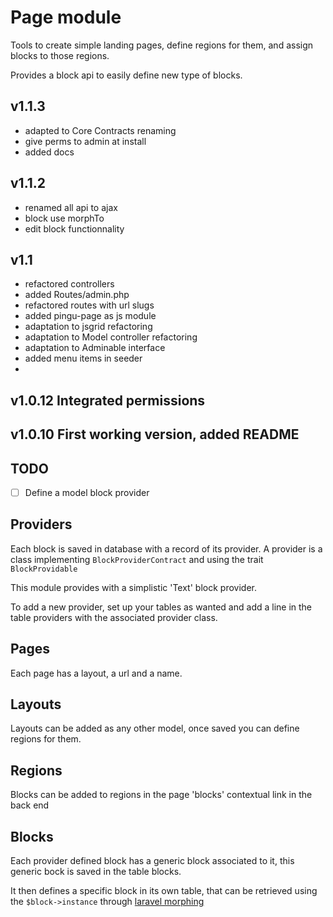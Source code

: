 # Page module

Tools to create simple landing pages, define regions for them, and assign blocks to those regions.

Provides a block api to easily define new type of blocks.

## v1.1.3
- adapted to Core Contracts renaming
- give perms to admin at install
- added docs

## v1.1.2
- renamed all api to ajax
- block use morphTo
- edit block functionnality

## v1.1
- refactored controllers
- added Routes/admin.php
- refactored routes with url slugs
- added pingu-page as js module
- adaptation to jsgrid refactoring
- adaptation to Model controller refactoring
- adaptation to Adminable interface
- added menu items in seeder
- 

## v1.0.12 Integrated permissions
## v1.0.10 First working version, added README

## TODO

- [ ] Define a model block provider

## Providers

Each block is saved in database with a record of its provider. A provider is a class implementing `BlockProviderContract` and using the trait `BlockProvidable`

This module provides with a simplistic 'Text' block provider.

To add a new provider, set up your tables as wanted and add a line in the table providers with the associated provider class.

## Pages

Each page has a layout, a url and a name.

## Layouts

Layouts can be added as any other model, once saved you can define regions for them.

## Regions

Blocks can be added to regions in the page 'blocks' contextual link in the back end

## Blocks

Each provider defined block has a generic block associated to it, this generic bock is saved in the table blocks.

It then defines a specific block in its own table, that can be retrieved using the `$block->instance` through [laravel morphing](https://laravel.com/docs/5.8/eloquent-relationships#polymorphic-relationships)